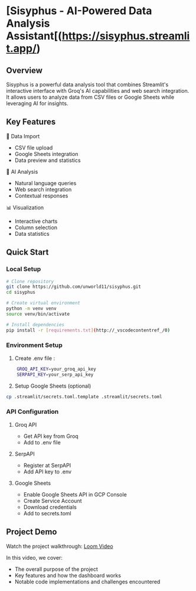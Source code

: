 # [Sisyphus - AI-Powered Data Analysis Assistant[(https://sisyphus.streamlit.app/)

## Overview
Sisyphus is a powerful data analysis tool that combines Streamlit's interactive interface with Groq's AI capabilities and web search integration. It allows users to analyze data from CSV files or Google Sheets while leveraging AI for insights.

## Key Features
🔄 Data Import
- CSV file upload
- Google Sheets integration
- Data preview and statistics

🤖 AI Analysis
- Natural language queries
- Web search integration
- Contextual responses

📊 Visualization
- Interactive charts
- Column selection
- Data statistics

## Quick Start

### Local Setup
```bash
# Clone repository
git clone https://github.com/unworld11/sisyphus.git
cd sisyphus

# Create virtual environment
python -m venv venv
source venv/bin/activate

# Install dependencies
pip install -r [requirements.txt](http://_vscodecontentref_/0)
```

### Environment Setup
1. Create .env file :
```bash
    GROQ_API_KEY=your_groq_api_key
    SERPAPI_KEY=your_serp_api_key
```
2. Setup Google Sheets (optional)
```bash
cp .streamlit/secrets.toml.template .streamlit/secrets.toml
```

### API Configuration
1. Groq API
    - Get API key from Groq
    - Add to .env file

2. SerpAPI
    - Register at SerpAPI
    - Add API key to .env

3. Google Sheets
    - Enable Google Sheets API in GCP Console
    - Create Service Account
    - Download credentials
    - Add to secrets.toml

## Project Demo

Watch the project walkthrough: [Loom Video](https://www.loom.com/share/8159c85d39bd4e9d9d28abd4997317d5?sid=f82d052f-7b78-4202-ac68-e27b8bfec244)

In this video, we cover:
- The overall purpose of the project
- Key features and how the dashboard works
- Notable code implementations and challenges encountered
